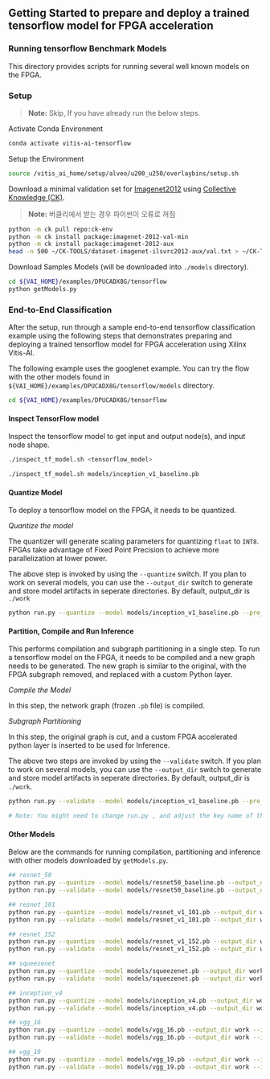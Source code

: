 ## Getting Started to prepare and deploy a trained tensorflow model for FPGA acceleration

### Running tensorflow Benchmark Models
This directory provides scripts for running several well known models on the FPGA.

### Setup
> **Note:** Skip, If you have already run the below steps.

  Activate Conda Environment
  ```sh
  conda activate vitis-ai-tensorflow
  ```

  Setup the Environment

  ```sh
  source /vitis_ai_home/setup/alveo/u200_u250/overlaybins/setup.sh
  ```

   Download a minimal validation set for [Imagenet2012](http://www.image-net.org/challenges/LSVRC/2012) using [Collective Knowledge (CK)](https://github.com/ctuning).
   > **Note:** 버클리에서 받는 경우 파이썬이 오류로 꺼짐

   ```sh
   python -m ck pull repo:ck-env
   python -m ck install package:imagenet-2012-val-min
   python -m ck install package:imagenet-2012-aux
   head -n 500 ~/CK-TOOLS/dataset-imagenet-ilsvrc2012-aux/val.txt > ~/CK-TOOLS/dataset-imagenet-ilsvrc2012-val-min/val.txt
   ```

   Download Samples Models (will be downloaded into `./models` directory).

   ```sh
   cd ${VAI_HOME}/examples/DPUCADX8G/tensorflow
   python getModels.py
   ```

### End-to-End Classification

  After the setup, run through a sample end-to-end tensorflow classification example using the following steps that demonstrates preparing and deploying a trained tensorflow model for FPGA acceleration using Xilinx Vitis-AI.

  The following example uses the googlenet example. You can try the flow with the other models found in `${VAI_HOME}/examples/DPUCADX8G/tensorflow/models` directory.

  ```sh
  cd ${VAI_HOME}/examples/DPUCADX8G/tensorflow
  ```
#### Inspect TensorFlow model

   Inspect the tensorflow model to get input and output node(s), and input node shape.
   ```sh
   ./inspect_tf_model.sh <tensorflow_model>
   ```

   ```sh
   ./inspect_tf_model.sh models/inception_v1_baseline.pb
   ```

#### Quantize Model

  To deploy a tensorflow model on the FPGA, it needs to be quantized.

  *Quantize the model*

  The quantizer will generate scaling parameters for quantizing `float` to `INT8`. FPGAs take advantage of Fixed Point Precision to achieve more parallelization at lower power.

  The above step is invoked by using the `--quantize` switch. If you plan to work on several models, you can use the `--output_dir` switch to generate and store model artifacts in seperate directories. By default, output_dir is `./work`

  ```sh
  python run.py --quantize --model models/inception_v1_baseline.pb --pre_process inception_v1 --output_dir work --input_nodes data --output_nodes loss3_loss3 --input_shapes 1,224,224,3 --batch_size 16
  ```

#### Partition, Compile and Run Inference

  This performs compilation and subgraph partitioning in a single step. To run a tensorflow model on the FPGA, it needs to be compiled and a new graph needs to be generated. The new graph is similar to the original, with the FPGA subgraph removed, and replaced with a custom Python layer.

  *Compile the Model*

  In this step, the network graph (frozen `.pb` file) is compiled.

  *Subgraph Partitioning*

  In this step, the original graph is cut, and a custom FPGA accelerated python layer is inserted to be used for Inference.

  The above two steps are invoked by using the `--validate` switch. If you plan to work on several models, you can use the `--output_dir` switch to generate and store model artifacts in seperate directories. By default, output_dir is `./work`.

  ```sh
  python run.py --validate --model models/inception_v1_baseline.pb --pre_process inception_v1 --output_dir work --input_nodes data --output_nodes loss3_loss3 --c_input_nodes data --c_output_nodes pool5_7x7_s1 --input_shapes ?,224,224,3

  # Note: You might need to change run.py , and adjust the key name of the returned dictionary in the calib_input, preprocess_default and preprocess_inception functions. Adjust the key name to match the name of the input tensor to your graph.
  ```

 #### Other Models

 Below are the commands for running compilation, partitioning and inference with other models downloaded by `getModels.py`.

  ```sh
  ## resnet_50
  python run.py --quantize --model models/resnet50_baseline.pb --output_dir work --input_nodes data --output_nodes prob --input_shapes 1,224,224,3 --pre_process resnet50
  python run.py --validate --model models/resnet50_baseline.pb --output_dir work --input_nodes data --output_nodes prob --c_input_nodes data --c_output_nodes prob --input_shapes ?,224,224,3 --pre_process resnet50

  ## resnet_101
  python run.py --quantize --model models/resnet_v1_101.pb --output_dir work --input_nodes input --output_nodes resnet_v1_101/predictions/Softmax --input_shapes 1,224,224,3 --pre_process resnet_v1_101
  python run.py --validate --model models/resnet_v1_101.pb --output_dir work --input_nodes input --output_nodes resnet_v1_101/predictions/Softmax --c_input_nodes input --c_output_nodes resnet_v1_101/logits/BiasAdd --input_shapes ?,224,224,3 --pre_process resnet_v1_101

  ## resnet_152
  python run.py --quantize --model models/resnet_v1_152.pb --output_dir work --input_nodes input --output_nodes resnet_v1_152/predictions/Softmax --input_shapes 1,224,224,3 --pre_process resnet_v1_152
  python run.py --validate --model models/resnet_v1_152.pb --output_dir work --input_nodes input --output_nodes resnet_v1_152/predictions/Softmax --c_input_nodes input --c_output_nodes resnet_v1_152/logits/BiasAdd --input_shapes ?,224,224,3 --pre_process resnet_v1_152

  ## squeezenet
  python run.py --quantize --model models/squeezenet.pb --output_dir work --input_nodes data --output_nodes Prediction/softmax/Softmax --input_shapes 1,227,227,3 --pre_process squeezenet
  python run.py --validate --model models/squeezenet.pb --output_dir work --input_nodes data --output_nodes Prediction/softmax/Softmax --c_input_nodes data --c_output_nodes avg_pool/AvgPool --input_shapes ?,227,227,3 --pre_process squeezenet

  ## inception_v4
  python run.py --quantize --model models/inception_v4.pb --output_dir work --input_nodes input --output_nodes InceptionV4/Logits/Predictions --input_shapes 1,299,299,3 --pre_process inception_v4
  python run.py --validate --model models/inception_v4.pb --output_dir work --input_nodes input --output_nodes InceptionV4/Logits/Predictions --c_input_nodes input --c_output_nodes InceptionV4/Logits/Predictions --input_shapes ?,299,299,3 --label_offset 1 --pre_process inception_v4

  ## vgg_16
  python run.py --quantize --model models/vgg_16.pb --output_dir work --input_nodes input --output_nodes vgg_16/fc8/squeezed --input_shapes 1,224,224,3 --pre_process vgg
  python run.py --validate --model models/vgg_16.pb --output_dir work --input_nodes input --output_nodes vgg_16/fc8/squeezed --c_input_nodes input --c_output_nodes vgg_16/fc8/squeezed --input_shapes ?,224,224,3 --pre_process vgg

  ## vgg_19
  python run.py --quantize --model models/vgg_19.pb --output_dir work --input_nodes input --output_nodes vgg_19/fc8/squeezed --input_shapes 1,224,224,3 --pre_process vgg
  python run.py --validate --model models/vgg_19.pb --output_dir work --input_nodes input --output_nodes vgg_19/fc8/squeezed --c_input_nodes input --c_output_nodes vgg_19/fc8/squeezed --input_shapes ?,224,224,3 --pre_process vgg
  ```
